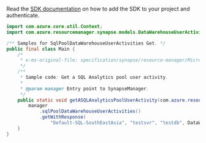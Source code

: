 Read the [SDK documentation](https://github.com/Azure/azure-sdk-for-java/blob/azure-resourcemanager-synapse_1.0.0-beta.5/sdk/synapse/azure-resourcemanager-synapse/README.md) on how to add the SDK to your project and authenticate.

```java
import com.azure.core.util.Context;
import com.azure.resourcemanager.synapse.models.DataWarehouseUserActivityName;

/** Samples for SqlPoolDataWarehouseUserActivities Get. */
public final class Main {
    /*
     * x-ms-original-file: specification/synapse/resource-manager/Microsoft.Synapse/stable/2021-06-01/examples/GetSqlPoolUserActivity.json
     */
    /**
     * Sample code: Get a SQL Analytics pool user activity.
     *
     * @param manager Entry point to SynapseManager.
     */
    public static void getASQLAnalyticsPoolUserActivity(com.azure.resourcemanager.synapse.SynapseManager manager) {
        manager
            .sqlPoolDataWarehouseUserActivities()
            .getWithResponse(
                "Default-SQL-SouthEastAsia", "testsvr", "testdb", DataWarehouseUserActivityName.CURRENT, Context.NONE);
    }
}
```
